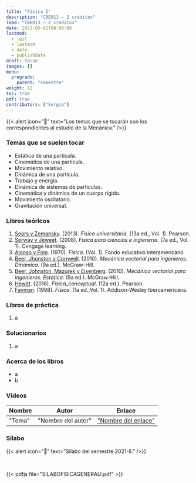 ```yaml
---
title: "Física I"
description: "CBE013 — 2 créditos"
lead: "CBE013 — 2 créditos"
date: 2022-05-02T00:00:00
lastmod:
  - :git
  - lastmod
  - date
  - publishDate
draft: false
images: []
menu:
  pregrado:
    parent: "semestre"
weight: 12
toc: true
pdf: true
contributors: ["Sergio"]
---
```


{{< alert icon="📌" text="Los temas que se tocarán son los correspondientes al estudio de la Mecánica." />}}

### Temas que se suelen tocar

- Estática de una partícula.
- Cinemática de una partícula.
- Movimiento relativo.
- Dinámica de una partícula.
- Trabajo y energía.
- Dinámica de sistemas de partículas.
- Cinemática y dinámica de un cuerpo rígido.
- Movimiento oscilatorio.
- Gravitación universal.

### Libros teóricos

1. [Sears y Zemansky](https://drive.google.com/file/d/1YZdgld0N2JvD8YaakbCnNHIV1GIetDNe/view?usp=sharing). (2013). *Física universitaria*. (13a ed., Vol. 1). Pearson.
2. [Serway y Jeweet](https://drive.google.com/file/d/1z0KUJTxJrMyCMFdC_TfMr92yTzsCPY9y/view?usp=sharing). (2008). *Física para ciencias e ingienería*. (7a ed., Vol. 1). Cengage learning.
3. [Alonso y Finn](https://drive.google.com/file/d/12Trtb3G9Yq7bM9CdVmyijPXCTLrnv3QG/view?usp=sharing). (1970). *Física*. (Vol. 1). Fondo educativo interamericano.
4. [Beer, Jhonston y Cornwell](https://drive.google.com/file/d/1SooxKPhYO1Chrjid61fqr0vJUH99UNAP/view?usp=sharing). (2010). *Mecánica vectorial para ingenieros. Dinámica*. (9a ed.). McGraw-Hill.
5. [Beer, Johnston, Mazurek y Eisenberg](https://drive.google.com/file/d/1gc8HsL7phmdfNKwM1oL9Ixnsd7aj1UhR/view?usp=sharing). (2010). *Mecánica vectorial para ingenieros. Estática*. (9a ed.). McGraw-Hill.
6. [Hewitt](https://drive.google.com/file/d/1VzAZm0UxOLUmOR8JaT0J6NjfXRR_A0Fm/view?usp=sharing). (2016). *Física_conceptual*. (12a ed.). Pearson.
7. [Fayman](https://drive.google.com/file/d/1ckUwbvl5fVKyaAENyAzFLwZHt6pkskrZ/view?usp=sharing). (1998). *Física*. (1a ed.,Vol. 1). Addison-Wesley Iberoamericana.

### Libros de práctica

1. a
### Solucionarios

1. a

### Acerca de los libros

- a
- b

### Videos

|Nombre|Autor|Enlace|
|------|-----|------|
|"Tema"| "Nombre del autor"|["Nombre del enlace"](https://www.youtube.com/playlist?list=PLw3pvR_YJeRcMaubDZvkjayqDJT4Tx47A)|

### Sílabo

{{< alert icon="🔔" text="Sílabo del semestre 2021-II." />}}

<br>

{{< pdfjs file="SILABOFISICAGENERALI.pdf" >}}
